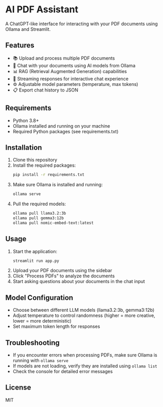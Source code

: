 # AI PDF Assistant

A ChatGPT-like interface for interacting with your PDF documents using Ollama and Streamlit.

## Features

- 📚 Upload and process multiple PDF documents
- 🤖 Chat with your documents using AI models from Ollama
- 📊 RAG (Retrieval Augmented Generation) capabilities
- 💬 Streaming responses for interactive chat experience
- ⚙️ Adjustable model parameters (temperature, max tokens)
- 📋 Export chat history to JSON

## Requirements

- Python 3.8+
- Ollama installed and running on your machine
- Required Python packages (see requirements.txt)

## Installation

1. Clone this repository
2. Install the required packages:
   ```bash
   pip install -r requirements.txt
   ```
3. Make sure Ollama is installed and running:
   ```bash
   ollama serve
   ```
4. Pull the required models:
   ```bash
   ollama pull llama3.2:3b
   ollama pull gemma3:12b
   ollama pull nomic-embed-text:latest
   ```

## Usage

1. Start the application:
   ```bash
   streamlit run app.py
   ```
2. Upload your PDF documents using the sidebar
3. Click "Process PDFs" to analyze the documents
4. Start asking questions about your documents in the chat input

## Model Configuration

- Choose between different LLM models (llama3.2:3b, gemma3:12b)
- Adjust temperature to control randomness (higher = more creative, lower = more deterministic)
- Set maximum token length for responses

## Troubleshooting

- If you encounter errors when processing PDFs, make sure Ollama is running with `ollama serve`
- If models are not loading, verify they are installed using `ollama list`
- Check the console for detailed error messages

## License

MIT
